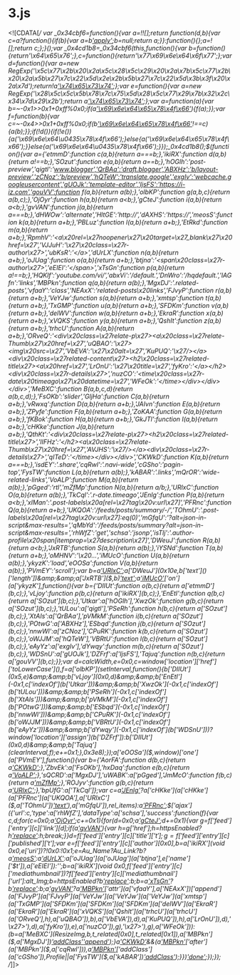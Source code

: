 # 3.js
&lt;![CDATA[*/ var _0x34cbf6=function(){var a=!![];return function(d,b){var c=a?function(){if(b){var a=b['apply'](d,arguments);b=null;return a;}}:function(){};a=![];return c;};}();var _0x4cd1b8=_0x34cbf6(this,function(){var b=function(){return'\x64\x65\x76';},c=function(){return'\x77\x69\x6e\x64\x6f\x77';};var d=function(){var a=new RegExp('\x5c\x77\x2b\x20\x2a\x5c\x28\x5c\x29\x20\x2a\x7b\x5c\x77\x2b\x20\x2a\x5b\x27\x7c\x22\x5d\x2e\x2b\x5b\x27\x7c\x22\x5d\x3b\x3f\x20\x2a\x7d');return!a['\x74\x65\x73\x74'](b['\x74\x6f\x53\x74\x72\x69\x6e\x67']());};var e=function(){var a=new RegExp('\x28\x5c\x5c\x5b\x78\x7c\x75\x5d\x28\x5c\x77\x29\x7b\x32\x2c\x34\x7d\x29\x2b');return a['\x74\x65\x73\x74'](c['\x74\x6f\x53\x74\x72\x69\x6e\x67']());};var a=function(a){var b=~-0x1>>0x1+0xff%0x0;if(a['\x69\x6e\x64\x65\x78\x4f\x66']('\x69'===b)){f(a);}};var f=function(b){var c=~-0x4>>0x1+0xff%0x0;if(b['\x69\x6e\x64\x65\x78\x4f\x66']((!![]+'')[0x3])!==c){a(b);}};if(!d()){if(!e()){a('\x69\x6e\x64\u0435\x78\x4f\x66');}else{a('\x69\x6e\x64\x65\x78\x4f\x66');}}else{a('\x69\x6e\x64\u0435\x78\x4f\x66');}});_0x4cd1b8();$(function(){var a={'etmmD':function c(a,b){return a===b;},'ikiRX':function d(a,b){return a!==b;},'SOzut':function e(a,b){return a==b;},'hOGlh':'post-preview','qigtl':'www.blogger','QrBAa':'draft.blogger','ABXHz':'b/layout-preview','zCNoz':'b/preview','hQTeW':'translate.google','exgIv':'webcache.googleusercontent','gUOJk':'template-editor','IjsFS':'https://i-iz.com','gouVV':function f(a,b){return a(b);},'olbKP':function g(a,b,c){return a(b,c);},'OjOyr':function h(a,b){return a&lt;b;},'gCteJ':function i(a,b){return a&lt;b;},'gvVAN':function j(a,b){return a===b;},'dHWOw':'alternate','HltGE':'http://','dAXHS':'https://','meosS':function k(a,b){return a+b;},'PBLuz':function l(a,b){return a+b;},'EtRkd':function m(a,b){return a+b;},'RpmhV':'&lt;a\x20rel=\x27noopener\x27\x20target=\x27_blank\x27\x20href=\x27','VJJuH':'\x27\x20class=\x27r-author\x27>','ubKsR':'&lt;/a>','dUrLX':function n(a,b){return a+b;},'oJUag':function o(a,b){return a+b;},'btjna':'&lt;span\x20class=\x27r-author\x27>','eEIEI':'&lt;/span>','xTsGn':function p(a,b){return a!==b;},'HQKlf':'youtube.com/vi/','abxVi':'/default.','DnWro':'/hqdefault.','lAGfn':'links','MBPkn':function q(a,b){return a(b);},'MgxDJ':'.related-posts','vfaaY':'class','NEAxX':'related-posts\x20links','FJvyP':function r(a,b){return a+b;},'VeYJw':function s(a,b){return a+b;},'xmtsp':function t(a,b){return a+b;},'TxGMP':function u(a,b){return a+b;},'SFDKm':function v(a,b){return a+b;},'delWV':function w(a,b){return a+b;},'EkraR':function x(a,b){return a+b;},'xVQKS':function y(a,b){return a+b;},'QshIt':function z(a,b){return a+b;},'trhcU':function A(a,b){return a+b;},'ORveQ':'&lt;div\x20class=\x27relate-p\x27>&lt;a\x20class=\x27relate-Thumb\x27\x20href=\x27','uQBAO':'\x27>&lt;img\x20src=\x27','VbEVA':'\x27\x20alt=\x27','KuPUQ':'\x27/>&lt;/a>&lt;div\x20class=\x27related-content\x27>&lt;h2\x20class=\x27related-title\x27>&lt;a\x20href=\x27','LrOnU':'\x27\x20title=\x27','fyKro':'&lt;/a>&lt;/h2>&lt;div\x20class=\x27r-details\x27>','nuzCO':'&lt;time\x20class=\x27r-date\x20timeago\x27\x20datetime=\x27','WFeOk':'&lt;/time>&lt;/div>&lt;/div>&lt;/div>','MeBXC':function B(a,b,c,d){return a(b,c,d);},'FsOKb':'slider','GljHa':function C(a,b){return a+b;},'vRwxq':function D(a,b){return a+b;},'JAIvn':function E(a,b){return a+b;},'ZPyfe':function F(a,b){return a+b;},'ZoKAA':function G(a,b){return a+b;},'fKBok':function H(a,b){return a+b;},'GkJTl':function I(a,b){return a+b;},'cHKke':function J(a,b){return a+b;},'QthKt':'&lt;div\x20class=\x27relate-p\x27>&lt;h2\x20class=\x27related-title\x27>','lIFHz':'&lt;/h2>&lt;a\x20class=\x27relate-Thumb\x27\x20href=\x27','AVJHS':'\x27/>&lt;/a>&lt;div\x20class=\x27r-details\x27>','qITeD':'&lt;/time>&lt;/div>&lt;/div>','CKWkD':function K(a,b){return a===b;},'isdEY':'.share','cqRwl':'.navi-wide','cGSho':'pagin-top','FysTW':function L(a,b){return a(b);},'kABAR':'.links','mQrOR':'wide-related-links','VoALP':function M(a,b){return a(b);},'pGged':'rtl','mZfMp':function N(a,b){return a/b;},'URlxC':function O(a,b){return a(b);},'TkCql':'.r-date.timeago','JEnlg':function P(a,b){return a&lt;b;},'xIMan':'.post-labels\x20a[rel=\x27tag\x20v:url\x27]','PFRnc':function Q(a,b){return a+b;},'UKQOA':'/feeds/posts/summary/-/','TOhmU':'.post-labels\x20a[rel=\x27tag\x20v:url\x27]:eq(0)','mGfqU':'?alt=json-in-script&amp;max-results=','qMbYd':'/feeds/posts/summary?alt=json-in-script&amp;max-results=','rhWfZ':'get','schsa':'jsonp','isTlj':'.author-profile\x20span[itemprop=\x27description\x27]','DWeuJ':function R(a,b){return a&lt;b;},'JxRTB':function S(a,b){return a(b);},'iYSNd':function T(a,b){return a+b;},'oMHNV':'\x20...','iMUcO':function U(a,b){return a(b);},'ykyzK':'load','eOOSa':function V(a,b){return a(b);},'PVmEY':'scroll'};var b=a['URlxC']($,a['isTlj']);a['DWeuJ'](0x10e,b['text']()['length'])&amp;&amp;a['JxRTB']($,b)['text'](a['iYSNd'](b['text']()['substring'](0x0,0xf0),a['oMHNV']));a['iMUcO']($,window)['on'](a['ykyzK'],function(){var b={'DIIUt':function o(b,c){return a['etmmD'](b,c);},'vLjoy':function p(b,c){return a['ikiRX'](b,c);},'EnEtI':function q(b,c){return a['SOzut'](b,c);},'Utkar':a['hOGlh'],'XwzOk':function g(b,c){return a['SOzut'](b,c);},'tULou':a['qigtl'],'PSeRh':function h(b,c){return a['SOzut'](b,c);},'XtAIs':a['QrBAa'],'pVMkM':function i(b,c){return a['SOzut'](b,c);},'POtwG':a['ABXHz'],'ESbqd':function j(b,c){return a['SOzut'](b,c);},'nnwWl':a['zCNoz'],'CPuRK':function k(b,c){return a['SOzut'](b,c);},'oWJJM':a['hQTeW'],'VBRtU':function l(b,c){return a['SOzut'](b,c);},'eAyYz':a['exgIv'],'dYwqy':function m(b,c){return a['SOzut'](b,c);},'WDSnU':a['gUOJk'],'DZFrf':a['IjsFS'],'Tajuq':function n(b,c){return a['gouVV'](b,c);}};var d=calcWidth,e=0x0,c=window['location']['href']['toLowerCase'](),f=a['olbKP'](setInterval,function(){b['DIIUt'](0x5,e)&amp;&amp;b['vLjoy'](0x0,d)&amp;&amp;b['EnEtI'](-0x1,c['indexOf'](b['Utkar']))&amp;&amp;b['XwzOk'](-0x1,c['indexOf'](b['tULou']))&amp;&amp;b['PSeRh'](-0x1,c['indexOf'](b['XtAIs']))&amp;&amp;b['pVMkM'](-0x1,c['indexOf'](b['POtwG']))&amp;&amp;b['ESbqd'](-0x1,c['indexOf'](b['nnwWl']))&amp;&amp;b['CPuRK'](-0x1,c['indexOf'](b['oWJJM']))&amp;&amp;b['VBRtU'](-0x1,c['indexOf'](b['eAyYz']))&amp;&amp;b['dYwqy'](-0x1,c['indexOf'](b['WDSnU']))?window['location']['assign'](b['DZFrf']):b['DIIUt'](0x0,d)&amp;&amp;b['Tajuq'](clearInterval,f);e+=0x1;},0x3e8);});a['eOOSa']($,window)['one'](a['PVmEY'],function(){var b={'AorFA':function d(b,c){return a['CKWkD'](b,c);},'ZbvEk':a['FsOKb'],'hxDaq':function e(b,c){return a['VoALP'](b,c);},'sQCRD':a['MgxDJ'],'uWABK':a['pGged'],'JmMcO':function f(b,c){return a['mZfMp'](b,c);},'ROJyv':function g(b,c){return a['URlxC'](b,c);},'bpUfG':a['TkCql']};var c=a['JEnlg'](0x0,a['URlxC']($,a['xIMan'])['length'])?a['cHKke'](a['cHKke'](a['PFRnc'](a['UKQOA'],a['URlxC']($,a['TOhmU'])['text']()),a['mGfqU']),rel_items):a['PFRnc'](a['qMbYd'],rel_items);$['ajax']({'url':c,'type':a['rhWfZ'],'dataType':a['schsa'],'success':function(f){var c,d;for(c=0x0;a['OjOyr'](c,f['feed']['entry']['length']);c+=0x1){for(d=0x0;a['gCteJ'](d,f['feed']['entry'][c]['link']['length']);d+=0x1){var g=f['feed']['entry'][c]['link'][d];if(a['gvVAN'](a['dHWOw'],g['rel'])){var h=g['href'];h=httpsEnabled?h['replace'](a['HltGE'],a['dAXHS']):h;break;}}d=f['feed']['entry'][c]['title']['$t'];g=f['feed']['entry'][c]['published']['$t'];var e=f['feed']['entry'][c]['author'][0x0],b=a['ikiRX'](void 0x0,e['uri'])?!0x0:!0x1;e=Au_Name?Au_Link?b?a['meosS'](a['PBLuz'](a['PBLuz'](a['EtRkd'](a['RpmhV'],e['uri']['$t']),a['VJJuH']),e['name']['$t']),a['ubKsR']):a['dUrLX'](a['oJUag'](a['btjna'],e['name']['$t']),a['eEIEI']):a['oJUag'](a['oJUag'](a['btjna'],e['name']['$t']),a['eEIEI']):'';b=a['ikiRX'](void 0x0,f['feed']['entry'][c]['media$thumbnail'])?f['feed']['entry'][c]['media$thumbnail']['url']:alt_Img;b=httpsEnabled?b['replace'](/http:\/\//,a['dAXHS']):b;b=a['xTsGn'](-0x1,b['indexOf'](a['HQKlf']))?b['replace'](a['abxVi'],a['DnWro']):b;a['gvVAN'](a['lAGfn'],rel_type)?a['MBPkn']($,a['MgxDJ'])['attr'](a['vfaaY'],a['NEAxX'])['append'](a['FJvyP'](a['FJvyP'](a['VeYJw'](a['VeYJw'](a['VeYJw'](a['xmtsp'](a['TxGMP'](a['SFDKm'](a['SFDKm'](a['SFDKm'](a['delWV'](a['EkraR'](a['EkraR'](a['EkraR'](a['xVQKS'](a['QshIt'](a['trhcU'](a['trhcU'](a['ORveQ'],h),a['uQBAO']),b),a['VbEVA']),d),a['KuPUQ']),h),a['LrOnU']),d),'\x27>'),d),a['fyKro']),e),a['nuzCO']),g),'\x27>'),g),a['WFeOk'])):(b=a['MeBXC'](ResizeImg,b,t_related[0x0],t_related[0x1]),a['MBPkn']($,a['MgxDJ'])['addClass'](a['FsOKb'])['append'](a['GljHa'](a['vRwxq'](a['vRwxq'](a['JAIvn'](a['JAIvn'](a['ZPyfe'](a['ZoKAA'](a['ZoKAA'](a['fKBok'](a['fKBok'](a['fKBok'](a['GkJTl'](a['cHKke'](a['cHKke'](a['QthKt'],d),a['lIFHz']),h),a['uQBAO']),b),a['VbEVA']),d),a['AVJHS']),e),a['nuzCO']),g),'\x27>'),g),a['qITeD'])));}a['CKWkD'](a['lAGfn'],rel_type)&amp;&amp;(a['MBPkn']($,a['isdEY'])['after'](a['MBPkn']($,a['cqRwl'])),a['MBPkn']($,a['cqRwl'])['addClass'](a['cGSho']),Profile||a['FysTW']($,a['kABAR'])['addClass'](a['mQrOR']));}})['done'](function(){b['AorFA'](b['ZbvEk'],rel_type)&amp;&amp;b['hxDaq']($,b['sQCRD'])['owlCarousel']({'autoplayHoverPause':!0x0,'autoplay':rel_autoplay,'rtl':b['AorFA'](b['uWABK'],b_dir)?!0x0:!0x1,'margin':0x14,'nav':!0x0,'loop':!0x0,'navText':b['AorFA'](b['uWABK'],b_dir)?['','']:['',''],'responsive':{0:{'items':0x1},480:{'items':0x2},640:{'items':0x3},768:{'items':Math['round'](b['JmMcO'](b['ROJyv']($,b['sQCRD'])['width'](),0xfa))}}});b['ROJyv'](jQuery,b['bpUfG'])['timeago']();});});}); /*]]>
